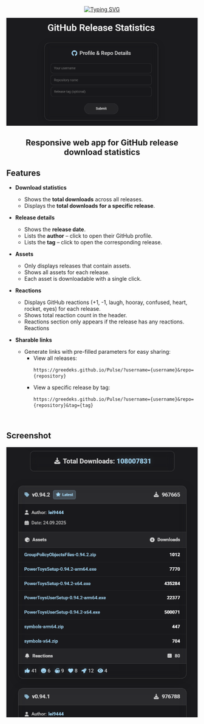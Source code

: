 <div align="center">
  
<a href="https://git.io/typing-svg"><img src="https://readme-typing-svg.herokuapp.com?font=Audiowide&size=60&duration=1000&pause=5000&center=true&vCenter=true&width=250&height=90&lines=Pulse" alt="Typing SVG" /></a> 

<img src="https://github.com/Greedeks/Pulse/blob/main/.github/preview.png"/><br/>

</div>

<div align="center">
  
## Responsive web app for GitHub release download statistics
</div>

## Features

- **Download statistics**
  - Shows the **total downloads** across all releases.  
  - Displays the **total downloads for a specific release**.  

- **Release details**
  - Shows the **release date**.  
  - Lists the **author** – click to open their GitHub profile.  
  - Lists the **tag** – click to open the corresponding release.  

- **Assets**
  - Only displays releases that contain assets.  
  - Shows all assets for each release.  
  - Each asset is downloadable with a single click.

- **Reactions**
  - Displays GitHub reactions (+1, -1, laugh, hooray, confused, heart, rocket, eyes) for each release.  
  - Shows total reaction count in the header.  
  - Reactions section only appears if the release has any reactions.
    Reactions

- **Sharable links**
  - Generate links with pre-filled parameters for easy sharing:  
    - View all releases:  
      ```text
      https://greedeks.github.io/Pulse/?username={username}&repo={repository}
      ```
    - View a specific release by tag:  
      ```text
      https://greedeks.github.io/Pulse/?username={username}&repo={repository}&tag={tag}
      ```
<br/>

## Screenshot
<img src="https://github.com/Greedeks/Pulse/blob/main/.github/card.png"/><br/>